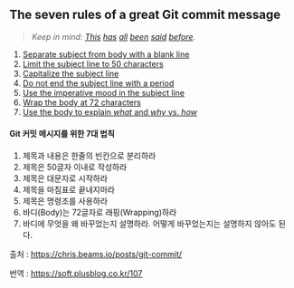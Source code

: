 ## The seven rules of a great Git commit message

> *Keep in mind: [This](http://tbaggery.com/2008/04/19/a-note-about-git-commit-messages.html) [has](https://www.git-scm.com/book/en/v2/Distributed-Git-Contributing-to-a-Project#_commit_guidelines) [all](https://github.com/torvalds/subsurface-for-dirk/blob/master/README.md#contributing) [been](http://who-t.blogspot.co.at/2009/12/on-commit-messages.html) [said](https://github.com/erlang/otp/wiki/writing-good-commit-messages) [before](https://github.com/spring-projects/spring-framework/blob/30bce7/CONTRIBUTING.md#format-commit-messages).*

1. [Separate subject from body with a blank line](https://chris.beams.io/posts/git-commit/#separate)
2. [Limit the subject line to 50 characters](https://chris.beams.io/posts/git-commit/#limit-50)
3. [Capitalize the subject line](https://chris.beams.io/posts/git-commit/#capitalize)
4. [Do not end the subject line with a period](https://chris.beams.io/posts/git-commit/#end)
5. [Use the imperative mood in the subject line](https://chris.beams.io/posts/git-commit/#imperative)
6. [Wrap the body at 72 characters](https://chris.beams.io/posts/git-commit/#wrap-72)
7. [Use the body to explain *what* and *why* vs. *how*](https://chris.beams.io/posts/git-commit/#why-not-how)

#### Git 커밋 메시지를 위한 7대 법칙

1. 제목과 내용은 한줄의 빈칸으로 분리하라
2. 제목은 50글자 이내로 작성하라
3. 제목은 대문자로 시작하라
4. 제목을 마침표로 끝내지마라
5. 제목은 명령조를 사용하라
6. 바디(Body)는 72글자로 래핑(Wrapping)하라
7. 바디에 무엇을 왜 바꾸었는지 설명하라. 어떻게 바꾸었는지는 설명하지 않아도 된다.

출처 : https://chris.beams.io/posts/git-commit/

번역 : https://soft.plusblog.co.kr/107